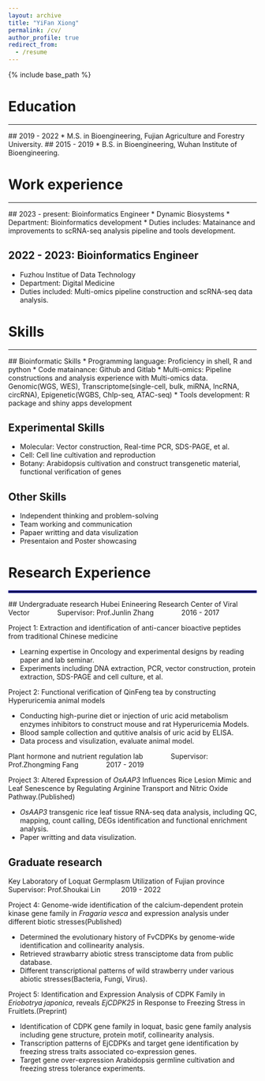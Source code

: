 ```yaml
---
layout: archive
title: "YiFan Xiong"
permalink: /cv/
author_profile: true
redirect_from:
  - /resume
---
```


{% include base_path %}

# Education
<hr style="border: 2px solid bule;">
## 2019 - 2022
  * M.S. in Bioengineering, Fujian Agriculture and Forestry University.
## 2015 - 2019
  * B.S. in Bioengineering, Wuhan Institute of Bioengineering.

# Work experience
<hr style="border: 2px solid bule;">
## 2023 - present: Bioinformatics Engineer
  * Dynamic Biosystems
  * Department: Bioinformatics development
  * Duties includes: Matainance and improvements to scRNA-seq analysis pipeline and tools development.


## 2022 - 2023: Bioinformatics Engineer
  * Fuzhou Institue of Data Technology
  * Department: Digital Medicine
  * Duties included: Multi-omics pipeline construction and scRNA-seq data analysis.

# Skills
<hr style="border: 2px solid bule;">
## Bioinformatic Skills
  * Programming language: Proficiency in shell, R and python
  * Code matainance: Github and Gitlab
  * Multi-omics: Pipeline constructions and analysis experience with Multi-omics data. Genomic(WGS, WES), Transcriptome(single-cell, bulk, miRNA, lncRNA, circRNA), Epigenetic(WGBS, ChIp-seq, ATAC-seq)
  * Tools development: R package and shiny apps development

## Experimental Skills
  * Molecular: Vector construction, Real-time PCR, SDS-PAGE, et al.
  * Cell: Cell line cultivation and reproduction
  * Botany: Arabidopsis cultivation and construct transgenetic material, functional verification of genes

## Other Skills
  * Independent thinking and problem-solving
  * Team working and communication
  * Papaer writting and data visulization
  * Presentaion and Poster showcasing

# Research Experience
<hr style="border: 2px solid navy;">
## Undergraduate research  
Hubei Enineering Research Center of Viral Vector&emsp;&emsp;&emsp;&emsp;Supervisor: Prof.Junlin Zhang&emsp;&emsp;&emsp;&emsp;2016 - 2017 

Project 1: Extraction and identification of anti-cancer bioactive peptides from traditional Chinese medicine
* Learning expertise in Oncology and experimental designs by reading paper and lab seminar.
* Experiments including DNA extraction, PCR, vector construction, protein extraction, SDS-PAGE and cell culture, et al.

Project 2: Functional verification of QinFeng tea by constructing Hyperuricemia animal models
* Conducting high-purine diet or injection of uric acid metabolism enzymes inhibitors to construct mouse and rat Hyperuricemia Models.
* Blood sample collection and qutitive analsis of uric acid by ELISA.
* Data process and visulization, evaluate animal model.

Plant hormone and nutrient regulation lab&emsp;&emsp;&emsp;&emsp;Supervisor: Prof.Zhongming Fang&emsp;&emsp;&emsp;&emsp;2017 - 2019  

Project 3: Altered Expression of *OsAAP3* Influences Rice Lesion Mimic and Leaf Senescence by Regulating Arginine Transport and Nitric Oxide Pathway.(Published)
* *OsAAP3* transgenic rice leaf tissue RNA-seq data analysis, including QC, mapping, count calling, DEGs identification and functional enrichment analysis.
* Paper writting and data visulization.

## Graduate research  
Key Laboratory of Loquat Germplasm Utilization of Fujian province&emsp;&emsp;&emsp;Supervisor: Prof.Shoukai Lin&emsp;&emsp;&emsp;2019 - 2022  

Project 4: Genome-wide identification of the calcium-dependent protein kinase gene family in *Fragaria vesca* and expression analysis under different biotic stresses(Published)
* Determined the evolutionary history of FvCDPKs by genome-wide identification and collinearity analysis.
* Retrieved strawbarry abiotic stress transciptome data from public database.
* Different transcriptional patterns of wild strawberry under various abiotic stresses(Bacteria, Fungi, Virus).

Project 5: Identification and Expression Analysis of CDPK Family in *Eriobotrya japonica*, reveals *EjCDPK25* in Response to Freezing Stress in Fruitlets.(Preprint)
* Identification of CDPK gene family in loquat, basic gene family analysis including gene structure, protein motif, collinearity analysis.
* Transcription patterns of EjCDPKs and target gene identification by freezing stress traits associated co-expression genes.
* Target gene over-expression Arabidopsis germline cultivation and freezing stress tolerance experiments.
  
